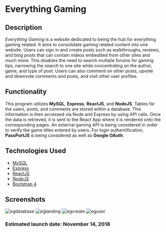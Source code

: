 # Everything Gaming

## Description
*Everything Gaming* is a website dedicated to being the hub for everything gaming related. It aims to consolidate gaming related content into one website. Users can sign in and create posts such as walkthroughs, reviews, and blog posts that can contain videos embedded from other sites and much more. This disables the need to search multiple forums for gaming tips, narrowing the search to one site while concentrating on the author, game, and type of post. Users can also comment on other posts, upvote and downvote comments and posts, and visit other user profiles.


## Functionality
This program utilizes **MySQL**, **Express**, **ReactJS**, and **NodeJS**. Tables for the users, posts, and comments are stored within a database. This information is then accessed via Node and Express by using API calls. Once the data is retrieved, it is sent to the React App where it is rendered onto the corresponding pages. An external gaming API is being considered in order to verify the game titles entered by users. For login authentification, **PassPortJS** is being considered as well as **Google OAuth**.

## Technologies Used
- [MySQL](https://www.mysql.com/)
- [Express](https://expressjs.com/)
- [ReactJS](https://reactjs.org/)
- [NodeJS](https://nodejs.org/en/)
- [Bootstrap 4](https://getbootstrap.com/)

## Screenshots
![egdatabase](https://user-images.githubusercontent.com/36168517/47428067-01581600-d747-11e8-9de9-585469a0960b.PNG)
![eglanding](https://user-images.githubusercontent.com/36168517/47428068-01581600-d747-11e8-9070-26e083ac938b.PNG)
![egcreate](https://user-images.githubusercontent.com/36168517/47428065-01581600-d747-11e8-8758-157d875b1fa3.PNG)
![eguser](https://user-images.githubusercontent.com/36168517/47428069-01581600-d747-11e8-95e4-4e086de9956a.PNG)

### Estimated launch date: November 14, 2018
